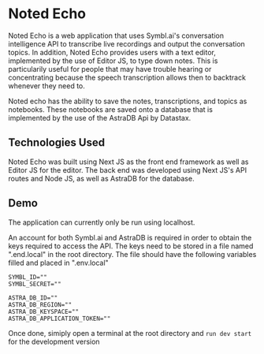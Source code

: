 # Noted Echo
Noted Echo is a web application that uses Symbl.ai's conversation intelligence API to transcribe live recordings and output the conversation topics. In addition, Noted Echo provides users with a text editor, implemented by the use of Editor JS, to type down notes. This is particularily useful for people that may have trouble hearing or concentrating because the speech transcription allows then to backtrack whenever they need to.

Noted echo has the ability to save the notes, transcriptions, and topics as notebooks. These notebooks are saved onto a database that is implemented by the use of the AstraDB Api by Datastax.



## Technologies Used
Noted Echo was built using Next JS as the front end framework as well as Editor JS for the editor.
The back end was developed using Next JS's API routes and Node JS, as well as AstraDB for the database.


## Demo
The application can currently only be run using localhost. 

An account for both Symbl.ai and AstraDB is required in order to obtain the keys required to access the API.
The keys need to be stored in a file named ".end.local" in the root directory.
The file should have the following variables filled and placed in ".env.local"

```
SYMBL_ID=""
SYMBL_SECRET=""

ASTRA_DB_ID=""
ASTRA_DB_REGION=""
ASTRA_DB_KEYSPACE=""
ASTRA_DB_APPLICATION_TOKEN=""
```

Once done, simiply open a terminal at the root directory and ```run dev start``` for the development version
